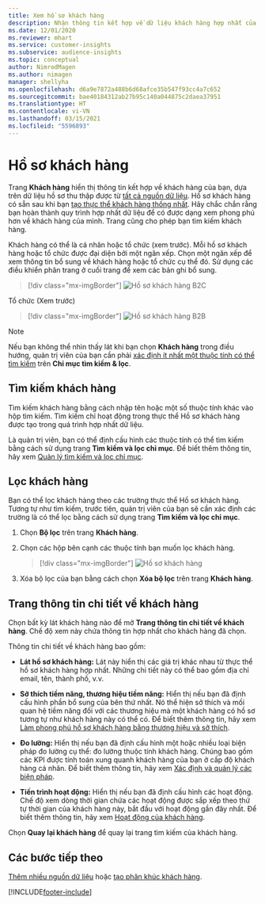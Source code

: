 ```yaml
---
title: Xem hồ sơ khách hàng
description: Nhận thông tin kết hợp về dữ liệu khách hàng hợp nhất của bạn.
ms.date: 12/01/2020
ms.reviewer: mhart
ms.service: customer-insights
ms.subservice: audience-insights
ms.topic: conceptual
author: NimrodMagen
ms.author: nimagen
manager: shellyha
ms.openlocfilehash: d6a9e7872a488b6d68afce35b547f93cc4a7c652
ms.sourcegitcommit: bae40184312ab27b95c140a044875c2daea37951
ms.translationtype: HT
ms.contentlocale: vi-VN
ms.lasthandoff: 03/15/2021
ms.locfileid: "5596893"
---
```

# <a name="customer-profiles"></a>Hồ sơ khách hàng

Trang **Khách hàng** hiển thị thông tin kết hợp về khách hàng của bạn, dựa trên dữ liệu hồ sơ thu thập được từ [tất cả nguồn dữ liệu](data-sources.md). Hồ sơ khách hàng có sẵn sau khi bạn [tạo thực thể khách hàng thống nhất](data-unification.md). Hãy chắc chắn rằng bạn hoàn thành quy trình hợp nhất dữ liệu để có được dạng xem phong phú hơn về khách hàng của mình. Trang cũng cho phép bạn tìm kiếm khách hàng.

Khách hàng có thể là cá nhân hoặc tổ chức (xem trước). Mỗi hồ sơ khách hàng hoặc tổ chức được đại diện bởi một ngăn xếp. Chọn một ngăn xếp để xem thông tin bổ sung về khách hàng hoặc tổ chức cụ thể đó. Sử dụng các điều khiển phân trang ở cuối trang để xem các bản ghi bổ sung.

> [!div class="mx-imgBorder"] 
> ![Hồ sơ khách hàng B2C](media/profiles-customers.png "Hồ sơ khách hàng B2C")

Tổ chức (Xem trước)
> [!div class="mx-imgBorder"] 
> ![Hồ sơ khách hàng B2B](media/profile-customers-b2b.png "Hồ sơ khách hàng B2B")

> [!NOTE]
> Nếu bạn không thể nhìn thấy lát khi bạn chọn **Khách hàng** trong điều hướng, quản trị viên của bạn cần phải [xác định ít nhất một thuộc tính có thể tìm kiếm](search-filter-index.md) trên **Chỉ mục tìm kiếm & lọc**.

## <a name="search-for-customers"></a>Tìm kiếm khách hàng

Tìm kiếm khách hàng bằng cách nhập tên hoặc một số thuộc tính khác vào hộp tìm kiếm. Tìm kiếm chỉ hoạt động trong thực thể Hồ sơ khách hàng được tạo trong quá trình hợp nhất dữ liệu.

Là quản trị viên, bạn có thể định cấu hình các thuộc tính có thể tìm kiếm bằng cách sử dụng trang **Tìm kiếm và lọc chỉ mục**. Để biết thêm thông tin, hãy xem [Quản lý tìm kiếm và lọc chỉ mục](search-filter-index.md).

## <a name="filter-customers"></a>Lọc khách hàng

Bạn có thể lọc khách hàng theo các trường thực thể Hồ sơ khách hàng. Tương tự như tìm kiếm, trước tiên, quản trị viên của bạn sẽ cần xác định các trường là có thể lọc bằng cách sử dụng trang **Tìm kiếm và lọc chỉ mục**.

1. Chọn **Bộ lọc** trên trang **Khách hàng**.

2. Chọn các hộp bên cạnh các thuộc tính bạn muốn lọc khách hàng.

   > [!div class="mx-imgBorder"] 
   > ![Hồ sơ khách hàng](media/profiles-customers3.png "Hồ sơ khách hàng")

3. Xóa bộ lọc của bạn bằng cách chọn **Xóa bộ lọc** trên trang **Khách hàng**.

##  <a name="customer-details-page"></a>Trang thông tin chi tiết về khách hàng

Chọn bất kỳ lát khách hàng nào để mở **Trang thông tin chi tiết về khách hàng**. Chế độ xem này chứa thông tin hợp nhất cho khách hàng đã chọn.

Thông tin chi tiết về khách hàng bao gồm:

-   **Lát hồ sơ khách hàng:** Lát này hiển thị các giá trị khác nhau từ thực thể hồ sơ khách hàng hợp nhất. Những chi tiết này có thể bao gồm địa chỉ email, tên, thành phố, v.v. 

-   **Sở thích tiềm năng, thương hiệu tiềm năng:** Hiển thị nếu bạn đã định cấu hình phần bổ sung của bên thứ nhất. Nó thể hiện sở thích và mối quan hệ tiềm năng đối với các thương hiệu mà một khách hàng có hồ sơ tương tự như khách hàng này có thể có. Để biết thêm thông tin, hãy xem [Làm phong phú hồ sơ khách hàng bằng thương hiệu và sở thích](enrichment-microsoft-graph.md).

-   **Đo lường:** Hiển thị nếu bạn đã định cấu hình một hoặc nhiều loại biện pháp đo lường cụ thể: đo lường thuộc tính khách hàng. Chúng bao gồm các KPI được tính toán xung quanh khách hàng của bạn ở cấp độ khách hàng cá nhân. Để biết thêm thông tin, hãy xem [Xác định và quản lý các biện pháp](measures.md).

-   **Tiến trình hoạt động:** Hiển thị nếu bạn đã định cấu hình các hoạt động. Chế độ xem dòng thời gian chứa các hoạt động được sắp xếp theo thứ tự thời gian của khách hàng này, bắt đầu với hoạt động gần đây nhất. Để biết thêm thông tin, hãy xem [Hoạt động của khách hàng](activities.md).

Chọn **Quay lại khách hàng** để quay lại trang tìm kiếm của khách hàng.

## <a name="next-steps"></a>Các bước tiếp theo

[Thêm nhiều nguồn dữ liệu](data-sources.md) hoặc [tạo phân khúc khách hàng](segments.md).


[!INCLUDE[footer-include](../includes/footer-banner.md)]